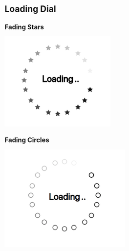 # Loading Dial 

  ## Fading Stars

  ![fading-stars-loading-dial](demo/spinny-loading-dial.gif)


  ## Fading Circles
  
  ![fading-circles-loading-dial](demo/spinny-fading-circles.gif)
